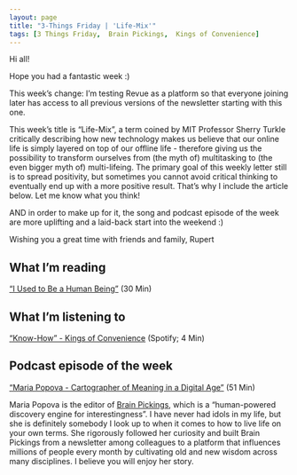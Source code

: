 ```yaml
---
layout: page
title: "3-Things Friday | 'Life-Mix'"
tags: [3 Things Friday,  Brain Pickings,  Kings of Convenience] 
---
```


Hi all!

Hope you had a fantastic week :)

This week’s change: I’m testing Revue as a platform so that everyone joining later has access to all previous versions of the newsletter starting with this one.

This week’s title is “Life-Mix”, a term coined by MIT Professor Sherry Turkle critically describing how new technology makes us believe that our online life is simply layered on top of our offline life - therefore giving us the possibility to transform ourselves from (the myth of) multitasking to (the even bigger myth of) multi-lifeing. The primary goal of this weekly letter still is to spread positivity, but sometimes you cannot avoid critical thinking to eventually end up with a more positive result. That’s why I include the article below. Let me know what you think!

AND in order to make up for it, the song and podcast episode of the week are more uplifting and a laid-back start into the weekend :)  

Wishing you a great time with friends and family,
Rupert

## What I’m reading
[“I Used to Be a Human Being”](http://nymag.com/selectall/2016/09/andrew-sullivan-technology-almost-killed-me.html) (30 Min)

## What I’m listening to
[“Know-How” - Kings of Convenience](https://open.spotify.com/track/4xqowxjJ03RWog4teL6oqG) (Spotify; 4 Min)

## Podcast episode of the week
[“Maria Popova - Cartographer of Meaning in a Digital Age”](http://www.onbeing.org/program/maria-popova-cartographer-of-meaning-in-a-digital-age/7580) (51 Min)

Maria Popova is the editor of [Brain Pickings](https://www.brainpickings.org/), which is a “human-powered discovery engine for interestingness”. I have never had idols in my life, but she is definitely somebody I look up to when it comes to how to live life on your own terms. She rigorously followed her curiosity and built Brain Pickings from a newsletter among colleagues to a platform that influences millions of people every month by cultivating old and new wisdom across many disciplines. I believe you will enjoy her story.
